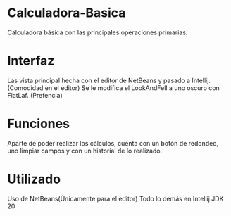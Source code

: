# Calculadora-Basica
Calculadora básica con las principales operaciones primarias.
# Interfaz
Las vista principal hecha con el editor de NetBeans y pasado a Intellij. (Comodidad en el editor)
Se le modifica el LookAndFell a uno oscuro con FlatLaf. (Prefencia) 
# Funciones
Aparte de poder realizar los cálculos, cuenta con un botón de redondeo, uno limpiar campos y con un historial de lo realizado.
# Utilizado
Uso de NetBeans(Únicamente para el editor)
Todo lo demás en Intellij
JDK 20


